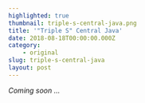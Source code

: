 ```yaml
---
highlighted: true
thumbnail: triple-s-central-java.png
title: '"Triple S" Central Java'
date: 2018-08-18T00:00:00.000Z
category:
    - original
slug: triple-s-central-java
layout: post
---
```


*Coming soon ...*
